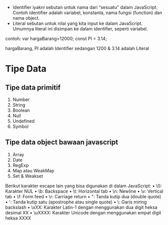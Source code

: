 - Identifier
iyakni sebutan untuk nama dari “sesuatu” dalam JavaScript. Contoh identifier adalah variabel, konstanta, nama fungsi (function) dan nama object.
- Literal
sebutan untuk nilai yang kita input ke dalam JavaScript. Umumnya literal ini disimpan ke dalam identifier, seperti variabel.

contoh:
var hargaBarang=12000;
const PI = 3.14;

hargaBarang, PI adalah Identifier sedangan 1200 & 3.14 adalah Literal


# Tipe Data
## Tipe data primitif
1. Number
2. String
3. Boolean
4. Null
5. Undefined
6. Symbol
## Tipe data object bawaan javascript
1. Array
2. Date
3. RegExp
4. Map atau WeakMap
5. Set & Weakset

Berikut karakter escape lain yang bisa digunakan di dalam JavaScript:
• \0: Karakter NUL • \b: Backspace
• \t: Horizontal tab • \n: Newline
• \v: Vertical tab
• \f: Form feed
• \r: Carriage return
• \": Tanda kutip dua (double quote)
• \': Tanda kutip satu (apostrophe atau single quote)
• \\: Garis miring backslash
• \xXX: Karakter Latin-1 dengan menggunakan dua digit heksa desimal XX • \uXXXX: Karakter Unicode dengan menggunakan empat digit heksa XXXX
